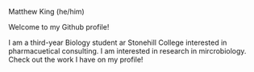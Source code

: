 Matthew King (he/him)

Welcome to my Github profile!

I am a third-year Biology student ar Stonehill College interested in pharmacuetical consulting. I am interested in research in mircrobiology. Check out the work I have on my profile!

<!---
matthewking7/matthewking7 is a ✨ special ✨ repository because its `README.md` (this file) appears on your GitHub profile.
You can click the Preview link to take a look at your changes.
--->
